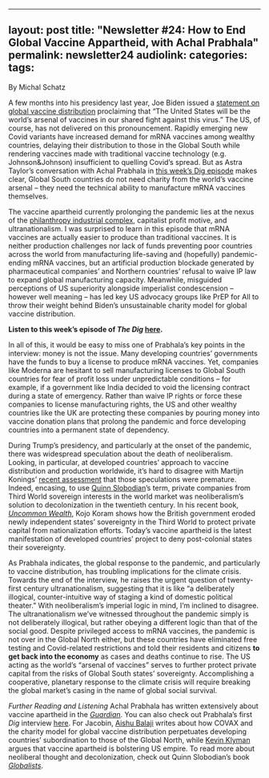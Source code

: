
---
layout: post
title: "Newsletter #24: How to End Global Vaccine Appartheid, with Achal Prabhala"
permalink: newsletter24
audiolink: 
categories: 
tags: 
---

By Michal Schatz

A few months into his presidency last year, Joe Biden issued a [statement on global vaccine distribution](https://www.whitehouse.gov/briefing-room/statements-releases/2021/06/03/statement-by-president-joe-biden-on-global-vaccine-distribution/) proclaiming that “The United States will be the world’s arsenal of vaccines in our shared fight against this virus.” The US, of course, has not delivered on this pronouncement. Rapidly emerging new Covid variants have increased demand for mRNA vaccines among wealthy countries, delaying their distribution to those in the Global South while rendering vaccines made with traditional vaccine technology (e.g. Johnson&Johnson) insufficient to quelling Covid’s spread. But as Astra Taylor’s conversation with Achal Prabhala in [this week’s Dig episode](/podcast/vaccine-apartheid-endures-w-achal-prabhala/) makes clear, Global South countries do not need charity from the world’s vaccine arsenal – they need the technical ability to manufacture mRNA vaccines themselves.

The vaccine apartheid currently prolonging the pandemic lies at the nexus of the [philanthropy industrial complex](https://www.jacobinmag.com/2021/10/philanthropy-is-a-scam), capitalist profit motive, and ultranationalism. I was surprised to learn in this episode that mRNA vaccines are actually easier to produce than traditional vaccines. It is neither production challenges nor lack of funds preventing poor countries across the world from manufacturing life-saving and (hopefully) pandemic-ending mRNA vaccines, but an artificial production blockade generated by pharmaceutical companies’ and Northern countries’ refusal to waive IP law to expand global manufacturing capacity. Meanwhile, misguided perceptions of US superiority alongside imperialist condescension – however well meaning – has led key US advocacy groups like PrEP for All to throw their weight behind Biden’s unsustainable charity model for global vaccine distribution.

**Listen to this week’s episode of ***The Dig*** [here](/podcast/vaccine-apartheid-endures-w-achal-prabhala/).**

In all of this, it would be easy to miss one of Prabhala’s key points in the interview: money is not the issue. Many developing countries’ governments have the funds to buy a license to produce mRNA vaccines. Yet, companies like Moderna are hesitant to sell manufacturing licenses to Global South countries for fear of profit loss under unpredictable conditions – for example, if a government like India decided to void the licensing contract during a state of emergency. Rather than waive IP rights or force these companies to license manufacturing rights, the US and other wealthy countries like the UK are protecting these companies by pouring money into vaccine donation plans that prolong the pandemic and force developing countries into a permanent state of dependency.

During Trump’s presidency, and particularly at the onset of the pandemic, there was widespread speculation about the death of neoliberalism. Looking, in particular, at developed countries’ approach to vaccine distribution and production worldwide, it’s hard to disagree with Martijn Konings’ [recent assessment](https://jacobinmag.com/2022/04/neoliberalism-biden-trump-keynesianism-bailouts-capitalism-democracy) that those speculations were premature. Indeed, encasing, to use [Quinn Slobodian](/podcast/a-history-of-neoliberalism-with-quinn-slobodian/)’s term, private companies from Third World sovereign interests in the world market was neoliberalism’s solution to decolonization in the twentieth century. In his recent book, *[Uncommon Wealth](https://www.waterstones.com/book/uncommon-wealth/kojo-koram/9781529338621)*, Kojo Koram shows how the British government eroded newly independent states’ sovereignty in the Third World to protect private capital from nationalization efforts. Today’s vaccine apartheid is the latest manifestation of developed countries’ project to deny post-colonial states their sovereignty.

As Prabhala indicates, the global response to the pandemic, and particularly to vaccine distribution, has troubling implications for the climate crisis. Towards the end of the interview, he raises the urgent question of twenty-first century ultranationalism, suggesting that it is like “a deliberately illogical, counter-intuitive way of staging a kind of domestic political theater.” With neoliberalism’s imperial logic in mind, I’m inclined to disagree. The ultranationalism we’ve witnessed throughout the pandemic simply is not deliberately illogical, but rather obeying a different logic than that of the social good. Despite privileged access to mRNA vaccines, the pandemic is not over in the Global North either, but these countries have eliminated free testing and Covid-related restrictions and told their residents and citizens **to get back into the economy** as cases and deaths continue to rise. The US acting as the world’s “arsenal of vaccines” serves to further protect private capital from the risks of Global South states’ sovereignty. Accomplishing a cooperative, planetary response to the climate crisis will require breaking the global market’s casing in the name of global social survival.

*Further Reading and Listening*
Achal Prabhala has written extensively about vaccine apartheid in the *[Guardian](https://www.theguardian.com/profile/achal-prabhala)*. You can also check out Prabhala’s first *Dig* interview [here](/podcast/vaccine-apartheid-endures-w-achal-prabhala/).
For Jacobin, [Aishu Balaji](https://jacobinmag.com/2021/05/covid-covax-vaccine-apartheid-wto-trips-intellectual-property-ip) writes about how COVAX and the charity model for global vaccine distribution perpetuates developing countries’ subordination to those of the Global North, while [Kevin Klyman](https://jacobinmag.com/2022/01/vaccine-apartheid-us-empire-diplomacy-china-cold-war) argues that vaccine apartheid is bolstering US empire. To read more about neoliberal thought and decolonization, check out Quinn Slobodian’s book *[Globalists](https://www.hup.harvard.edu/catalog.php?isbn=9780674979529)*.
